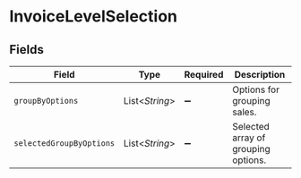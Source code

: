 # InvoiceLevelSelection


## Fields

| Field                               | Type                                | Required                            | Description                         |
| ----------------------------------- | ----------------------------------- | ----------------------------------- | ----------------------------------- |
| `groupByOptions`                    | List<*String*>                      | :heavy_minus_sign:                  | Options for grouping sales.         |
| `selectedGroupByOptions`            | List<*String*>                      | :heavy_minus_sign:                  | Selected array of grouping options. |
